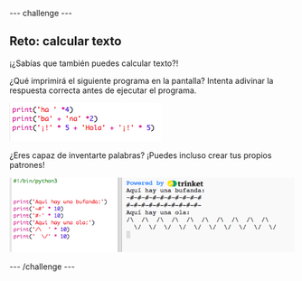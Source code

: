 \--- challenge \---

## Reto: calcular texto

¡¿Sabías que también puedes calcular texto?!

¿Qué imprimirá el siguiente programa en la pantalla? Intenta adivinar la respuesta correcta antes de ejecutar el programa.

![screenshot](images/me-text-calc.png)

¿Eres capaz de inventarte palabras? ¡Puedes incluso crear tus propios patrones!

![screenshot](images/me-patterns.png)

\--- /challenge \---